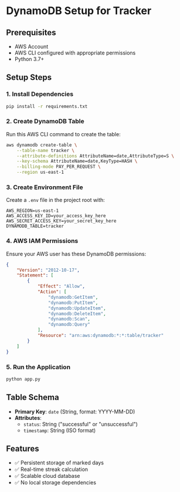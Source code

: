 # DynamoDB Setup for Tracker

## Prerequisites
- AWS Account
- AWS CLI configured with appropriate permissions
- Python 3.7+

## Setup Steps

### 1. Install Dependencies
```bash
pip install -r requirements.txt
```

### 2. Create DynamoDB Table
Run this AWS CLI command to create the table:
```bash
aws dynamodb create-table \
    --table-name tracker \
    --attribute-definitions AttributeName=date,AttributeType=S \
    --key-schema AttributeName=date,KeyType=HASH \
    --billing-mode PAY_PER_REQUEST \
    --region us-east-1
```

### 3. Create Environment File
Create a `.env` file in the project root with:
```
AWS_REGION=us-east-1
AWS_ACCESS_KEY_ID=your_access_key_here
AWS_SECRET_ACCESS_KEY=your_secret_key_here
DYNAMODB_TABLE=tracker
```

### 4. AWS IAM Permissions
Ensure your AWS user has these DynamoDB permissions:
```json
{
    "Version": "2012-10-17",
    "Statement": [
        {
            "Effect": "Allow",
            "Action": [
                "dynamodb:GetItem",
                "dynamodb:PutItem",
                "dynamodb:UpdateItem",
                "dynamodb:DeleteItem",
                "dynamodb:Scan",
                "dynamodb:Query"
            ],
            "Resource": "arn:aws:dynamodb:*:*:table/tracker"
        }
    ]
}
```

### 5. Run the Application
```bash
python app.py
```

## Table Schema
- **Primary Key**: `date` (String, format: YYYY-MM-DD)
- **Attributes**:
  - `status`: String ("successful" or "unsuccessful")
  - `timestamp`: String (ISO format)

## Features
- ✅ Persistent storage of marked days
- ✅ Real-time streak calculation
- ✅ Scalable cloud database
- ✅ No local storage dependencies
